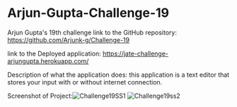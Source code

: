# Arjun-Gupta-Challenge-19
Arjun Gupta's 19th challenge
link to the GitHub repository: https://github.com/Arjunk-g/Challenge-19

link to the Deployed application: https://jate-challenge-arjungupta.herokuapp.com/

Description of what the application does: this application is a text editor that stores your input with or without internet connection.


Screenshot of Project:![Challenge19SS1](https://user-images.githubusercontent.com/112139137/203448292-00d07c1d-fe70-4c66-9325-e9549cd761c9.PNG)
![Challenge19ss2](https://user-images.githubusercontent.com/112139137/203448297-89a699eb-d259-4c29-a8fa-bacb2b1e0165.PNG)
